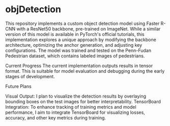 # objDetection

This repository implements a custom object detection model using Faster R-CNN with a ResNet50 backbone, pre-trained on ImageNet. While a similar version of this model is available in PyTorch's official tutorials, this implementation explores a unique approach by modifying the backbone architecture, optimizing the anchor generation, and adjusting key configurations. The model was trained and tested on the Penn-Fudan Pedestrian dataset, which contains labeled images of pedestrians.

Current Progress
The current implementation outputs results in tensor format. This is suitable for model evaluation and debugging during the early stages of development.

Future Plans

Visual Output: I plan to visualize the detection results by overlaying bounding boxes on the test images for better interpretability.
TensorBoard Integration: To enhance tracking of training metrics and model performance, I aim to integrate TensorBoard for visualizing losses, accuracy, and other key metrics during training.

